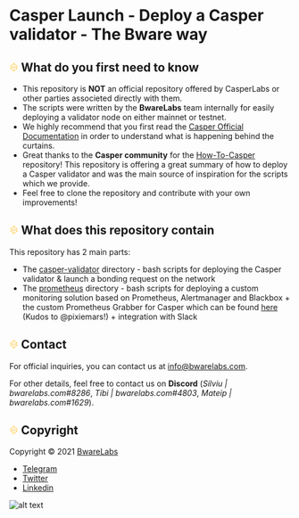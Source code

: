 # Casper Launch - Deploy a Casper validator - The Bware way

## ![alt text](https://github.com/bwarelabs/casper-launch/blob/main/docs/BWARE-icon.png) What do you first need to know

- This repository is **NOT** an official repository offered by CasperLabs or other parties associeted directly with them.
- The scripts were written by the **BwareLabs** team internally for easily deploying a validator node on either mainnet or testnet.
- We highly recommend that you first read the [Casper Official Documentation](https://docs.casperlabs.io/en/latest/node-operator/index.html) in order to understand what is happening behind the curtains.
- Great thanks to the **Casper community** for the [How-To-Casper](https://github.com/make-software/how-to-casperlabs) repository! This repository is offering a great summary of how to deploy a Casper validator and was the main source of inspiration for the scripts which we provide.
- Feel free to clone the repository and contribute with your own improvements!

## ![alt text](https://github.com/bwarelabs/casper-launch/blob/main/docs/BWARE-icon.png) What does this repository contain

This repository has 2 main parts:
- The [casper-validator](/casper-validator) directory - bash scripts for deploying the Casper validator & launch a bonding request on the network
- The [prometheus](/prometheus) directory - bash scripts for deploying a custom monitoring solution based on Prometheus, Alertmanager and Blackbox + the custom Prometheus Grabber for Casper which can be found [here](https://github.com/pixiemars/CasperPrometheusGrabber) (Kudos to @pixiemars!) + integration with Slack 

## ![alt text](https://github.com/bwarelabs/casper-launch/blob/main/docs/BWARE-icon.png) Contact

For official inquiries, you can contact us at <info@bwarelabs.com>.

For other details, feel free to contact us on **Discord** (_Silviu | bwarelabs.com#8286_, _Tibi | bwarelabs.com#4803_, _Mateip | bwarelabs.com#1629_).

## ![alt text](https://github.com/bwarelabs/casper-launch/blob/main/docs/BWARE-icon.png) Copyright

Copyright © 2021 [BwareLabs](https://bwarelabs.com/)
- [Telegram](https://t.me/BwareLabsAnnouncements)
- [Twitter](https://twitter.com/BwareLabs)
- [Linkedin](https://www.linkedin.com/company/bwarelabs)

![alt text](https://github.com/bwarelabs/indexer-deployment/blob/main/docs/BWARE_yellow_gradient.png)
